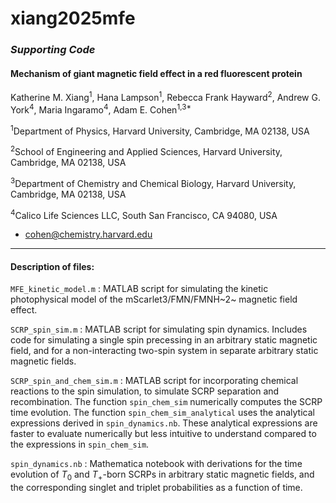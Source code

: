 # xiang2025mfe

### *Supporting Code*

#### Mechanism of giant magnetic field effect in a red fluorescent protein

Katherine M. Xiang<sup>1</sup>, Hana Lampson<sup>1</sup>, Rebecca Frank Hayward<sup>2</sup>, Andrew G. York<sup>4</sup>, Maria Ingaramo<sup>4</sup>, Adam E. Cohen<sup>1,3*</sup> 

<sup>1</sup>Department of Physics, Harvard University, Cambridge, MA 02138, USA

<sup>2</sup>School of Engineering and Applied Sciences, Harvard University, Cambridge, MA 02138, USA

<sup>3</sup>Department of Chemistry and Chemical Biology, Harvard University, Cambridge, MA 02138, USA

<sup>4</sup>Calico Life Sciences LLC, South San Francisco, CA 94080, USA
* cohen@chemistry.harvard.edu

---

#### Description of files:

`MFE_kinetic_model.m` : MATLAB script for simulating the kinetic photophysical model of the mScarlet3/FMN/FMNH~2~ magnetic field effect. 

`SCRP_spin_sim.m` : MATLAB script for simulating spin dynamics. Includes code for simulating a single spin precessing in an arbitrary static magnetic field, and for a non-interacting two-spin system in separate arbitrary static magnetic fields. 

`SCRP_spin_and_chem_sim.m` : MATLAB script for incorporating chemical reactions to the spin simulation,  to simulate SCRP separation and recombination. The function `spin_chem_sim` numerically computes the SCRP time evolution.  The function `spin_chem_sim_analytical` uses the analytical expressions derived in `spin_dynamics.nb`.  These analytical expressions are faster to evaluate numerically but less intuitive to understand compared to the expressions in `spin_chem_sim`.

`spin_dynamics.nb` : Mathematica notebook with derivations for the time evolution of  $T_0$ and $T_+$-born SCRPs in arbitrary static magnetic fields, and the corresponding singlet and triplet probabilities as a function of time. 
